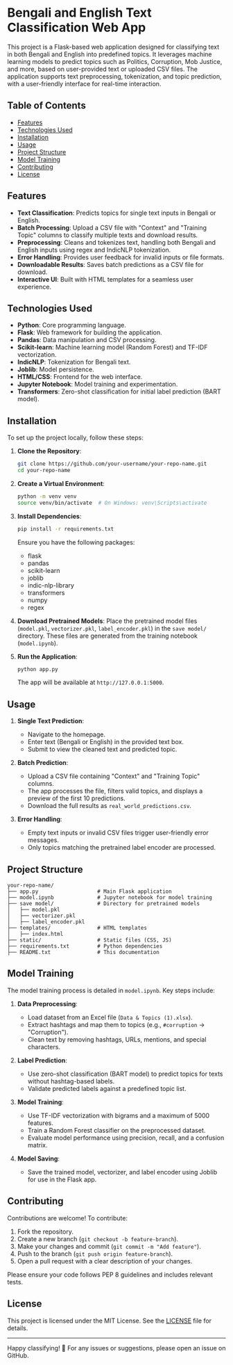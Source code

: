 # Bengali and English Text Classification Web App

This project is a Flask-based web application designed for classifying text in both Bengali and English into predefined topics. It leverages machine learning models to predict topics such as Politics, Corruption, Mob Justice, and more, based on user-provided text or uploaded CSV files. The application supports text preprocessing, tokenization, and topic prediction, with a user-friendly interface for real-time interaction.

## Table of Contents
- [Features](#features)
- [Technologies Used](#technologies-used)
- [Installation](#installation)
- [Usage](#usage)
- [Project Structure](#project-structure)
- [Model Training](#model-training)
- [Contributing](#contributing)
- [License](#license)

## Features
- **Text Classification**: Predicts topics for single text inputs in Bengali or English.
- **Batch Processing**: Upload a CSV file with "Context" and "Training Topic" columns to classify multiple texts and download results.
- **Preprocessing**: Cleans and tokenizes text, handling both Bengali and English inputs using regex and IndicNLP tokenization.
- **Error Handling**: Provides user feedback for invalid inputs or file formats.
- **Downloadable Results**: Saves batch predictions as a CSV file for download.
- **Interactive UI**: Built with HTML templates for a seamless user experience.

## Technologies Used
- **Python**: Core programming language.
- **Flask**: Web framework for building the application.
- **Pandas**: Data manipulation and CSV processing.
- **Scikit-learn**: Machine learning model (Random Forest) and TF-IDF vectorization.
- **IndicNLP**: Tokenization for Bengali text.
- **Joblib**: Model persistence.
- **HTML/CSS**: Frontend for the web interface.
- **Jupyter Notebook**: Model training and experimentation.
- **Transformers**: Zero-shot classification for initial label prediction (BART model).

## Installation
To set up the project locally, follow these steps:

1. **Clone the Repository**:
   ```bash
   git clone https://github.com/your-username/your-repo-name.git
   cd your-repo-name
   ```

2. **Create a Virtual Environment**:
   ```bash
   python -m venv venv
   source venv/bin/activate  # On Windows: venv\Scripts\activate
   ```

3. **Install Dependencies**:
   ```bash
   pip install -r requirements.txt
   ```
   Ensure you have the following packages:
   - flask
   - pandas
   - scikit-learn
   - joblib
   - indic-nlp-library
   - transformers
   - numpy
   - regex

4. **Download Pretrained Models**:
   Place the pretrained model files (`model.pkl`, `vectorizer.pkl`, `label_encoder.pkl`) in the `save model/` directory. These files are generated from the training notebook (`model.ipynb`).

5. **Run the Application**:
   ```bash
   python app.py
   ```
   The app will be available at `http://127.0.0.1:5000`.

## Usage
1. **Single Text Prediction**:
   - Navigate to the homepage.
   - Enter text (Bengali or English) in the provided text box.
   - Submit to view the cleaned text and predicted topic.

2. **Batch Prediction**:
   - Upload a CSV file containing "Context" and "Training Topic" columns.
   - The app processes the file, filters valid topics, and displays a preview of the first 10 predictions.
   - Download the full results as `real_world_predictions.csv`.

3. **Error Handling**:
   - Empty text inputs or invalid CSV files trigger user-friendly error messages.
   - Only topics matching the pretrained label encoder are processed.

## Project Structure
```
your-repo-name/
├── app.py                   # Main Flask application
├── model.ipynb              # Jupyter notebook for model training
├── save model/              # Directory for pretrained models
│   ├── model.pkl
│   ├── vectorizer.pkl
│   ├── label_encoder.pkl
├── templates/               # HTML templates
│   ├── index.html
├── static/                  # Static files (CSS, JS)
├── requirements.txt         # Python dependencies
├── README.txt               # This documentation
```

## Model Training
The model training process is detailed in `model.ipynb`. Key steps include:

1. **Data Preprocessing**:
   - Load dataset from an Excel file (`Data & Topics (1).xlsx`).
   - Extract hashtags and map them to topics (e.g., `#corruption` → "Corruption").
   - Clean text by removing hashtags, URLs, mentions, and special characters.

2. **Label Prediction**:
   - Use zero-shot classification (BART model) to predict topics for texts without hashtag-based labels.
   - Validate predicted labels against a predefined topic list.

3. **Model Training**:
   - Use TF-IDF vectorization with bigrams and a maximum of 5000 features.
   - Train a Random Forest classifier on the preprocessed dataset.
   - Evaluate model performance using precision, recall, and a confusion matrix.

4. **Model Saving**:
   - Save the trained model, vectorizer, and label encoder using Joblib for use in the Flask app.

## Contributing
Contributions are welcome! To contribute:
1. Fork the repository.
2. Create a new branch (`git checkout -b feature-branch`).
3. Make your changes and commit (`git commit -m "Add feature"`).
4. Push to the branch (`git push origin feature-branch`).
5. Open a pull request with a clear description of your changes.

Please ensure your code follows PEP 8 guidelines and includes relevant tests.

## License
This project is licensed under the MIT License. See the [LICENSE](LICENSE) file for details.

---
Happy classifying! 🚀 For any issues or suggestions, please open an issue on GitHub.
